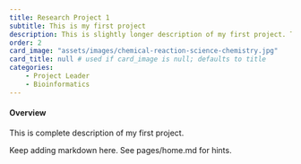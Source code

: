 ```yaml
---
title: Research Project 1
subtitle: This is my first project
description: This is slightly longer description of my first project. This is slightly longer description of my first project. This is slightly longer description of my first project. This is slightly longer description of my first project. This is slightly longer description of my first project. This is slightly longer description of my first project. This is slightly longer description of my first project. This is slightly longer description of my first project. This is slightly longer description of my first project. This is slightly longer description of my first project. This is slightly longer description of my first project. This is slightly longer description of my first project. This is slightly longer description of my first project. This is slightly longer description of my first project. This is slightly longer description of my first project. This is slightly longer description of my first project. This is slightly longer description of my first project. This is slightly longer description of my first project. This is slightly longer description of my first project. This is slightly longer description of my first project. This is slightly longer description of my first project.
order: 2
card_image: "assets/images/chemical-reaction-science-chemistry.jpg"
card_title: null # used if card_image is null; defaults to title
categories: 
    - Project Leader
    - Bioinformatics
---
```


<h4>Overview</h4>

This is complete description of my first project.

Keep adding markdown here. See pages/home.md for hints.
